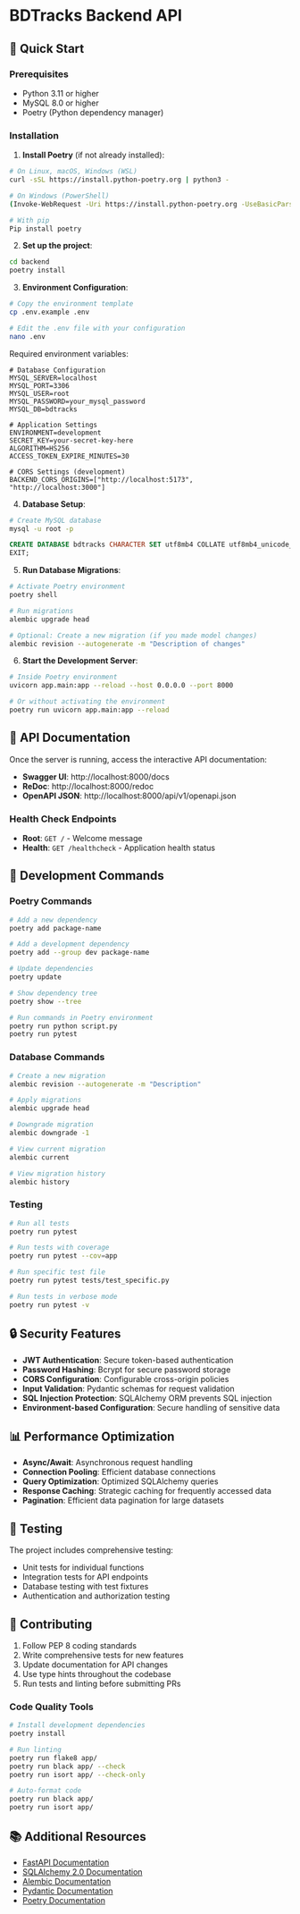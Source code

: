 # BDTracks Backend API

## 🚀 Quick Start

### Prerequisites
- Python 3.11 or higher
- MySQL 8.0 or higher
- Poetry (Python dependency manager)

### Installation

1. **Install Poetry** (if not already installed):
```bash
# On Linux, macOS, Windows (WSL)
curl -sSL https://install.python-poetry.org | python3 -

# On Windows (PowerShell)
(Invoke-WebRequest -Uri https://install.python-poetry.org -UseBasicParsing).Content | python -

# With pip
Pip install poetry
```

2. **Set up the project**:
```bash
cd backend
poetry install
```

3. **Environment Configuration**:
```bash
# Copy the environment template
cp .env.example .env

# Edit the .env file with your configuration
nano .env
```

Required environment variables:
```env
# Database Configuration
MYSQL_SERVER=localhost
MYSQL_PORT=3306
MYSQL_USER=root
MYSQL_PASSWORD=your_mysql_password
MYSQL_DB=bdtracks

# Application Settings
ENVIRONMENT=development
SECRET_KEY=your-secret-key-here
ALGORITHM=HS256
ACCESS_TOKEN_EXPIRE_MINUTES=30

# CORS Settings (development)
BACKEND_CORS_ORIGINS=["http://localhost:5173", "http://localhost:3000"]
```

4. **Database Setup**:
```bash
# Create MySQL database
mysql -u root -p
```
```sql
CREATE DATABASE bdtracks CHARACTER SET utf8mb4 COLLATE utf8mb4_unicode_ci;
EXIT;
```

5. **Run Database Migrations**:
```bash
# Activate Poetry environment
poetry shell

# Run migrations
alembic upgrade head

# Optional: Create a new migration (if you made model changes)
alembic revision --autogenerate -m "Description of changes"
```

6. **Start the Development Server**:
```bash
# Inside Poetry environment
uvicorn app.main:app --reload --host 0.0.0.0 --port 8000

# Or without activating the environment
poetry run uvicorn app.main:app --reload
```

## 📡 API Documentation

Once the server is running, access the interactive API documentation:

- **Swagger UI**: http://localhost:8000/docs
- **ReDoc**: http://localhost:8000/redoc
- **OpenAPI JSON**: http://localhost:8000/api/v1/openapi.json

### Health Check Endpoints
- **Root**: `GET /` - Welcome message
- **Health**: `GET /healthcheck` - Application health status


## 🔧 Development Commands

### Poetry Commands
```bash
# Add a new dependency
poetry add package-name

# Add a development dependency
poetry add --group dev package-name

# Update dependencies
poetry update

# Show dependency tree
poetry show --tree

# Run commands in Poetry environment
poetry run python script.py
poetry run pytest
```

### Database Commands
```bash
# Create a new migration
alembic revision --autogenerate -m "Description"

# Apply migrations
alembic upgrade head

# Downgrade migration
alembic downgrade -1

# View current migration
alembic current

# View migration history
alembic history
```

### Testing
```bash
# Run all tests
poetry run pytest

# Run tests with coverage
poetry run pytest --cov=app

# Run specific test file
poetry run pytest tests/test_specific.py

# Run tests in verbose mode
poetry run pytest -v
```

## 🔒 Security Features

- **JWT Authentication**: Secure token-based authentication
- **Password Hashing**: Bcrypt for secure password storage
- **CORS Configuration**: Configurable cross-origin policies
- **Input Validation**: Pydantic schemas for request validation
- **SQL Injection Protection**: SQLAlchemy ORM prevents SQL injection
- **Environment-based Configuration**: Secure handling of sensitive data

## 📊 Performance Optimization

- **Async/Await**: Asynchronous request handling
- **Connection Pooling**: Efficient database connections
- **Query Optimization**: Optimized SQLAlchemy queries
- **Response Caching**: Strategic caching for frequently accessed data
- **Pagination**: Efficient data pagination for large datasets

## 🧪 Testing

The project includes comprehensive testing:
- Unit tests for individual functions
- Integration tests for API endpoints
- Database testing with test fixtures
- Authentication and authorization testing

## 🤝 Contributing

1. Follow PEP 8 coding standards
2. Write comprehensive tests for new features
3. Update documentation for API changes
4. Use type hints throughout the codebase
5. Run tests and linting before submitting PRs

### Code Quality Tools
```bash
# Install development dependencies
poetry install

# Run linting
poetry run flake8 app/
poetry run black app/ --check
poetry run isort app/ --check-only

# Auto-format code
poetry run black app/
poetry run isort app/
```

## 📚 Additional Resources

- [FastAPI Documentation](https://fastapi.tiangolo.com/)
- [SQLAlchemy 2.0 Documentation](https://docs.sqlalchemy.org/)
- [Alembic Documentation](https://alembic.sqlalchemy.org/)
- [Pydantic Documentation](https://docs.pydantic.dev/)
- [Poetry Documentation](https://python-poetry.org/docs/) 